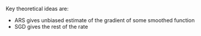 Key theoretical ideas are:
- ARS gives unbiased estimate of the gradient of some smoothed function
- SGD gives the rest of the rate
